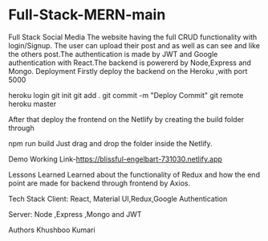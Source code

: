 # Full-Stack-MERN-main
Full Stack Social Media
The website having the full CRUD functionality with login/Signup. The user can upload their post and as well as can see and like the others post.The authentication is made by JWT and Google authentication with React.The backend is powererd by Node,Express and Mongo.
Deployment
Firstly deploy the backend on the Heroku ,with port 5000

heroku login
git init 
git add .
git commit -m "Deploy Commit"
git remote heroku master

After that deploy the frontend on the Netlify by creating the build folder through

  npm run build
Just drag and drop the folder inside the Netlify.

Demo
Working Link-https://blissful-engelbart-731030.netlify.app

Lessons Learned
Learned about the functionality of Redux and how the end point are made for backend through frontend by Axios.

Tech Stack
Client: React, Material UI,Redux,Google Authentication

Server: Node ,Express ,Mongo and JWT

Authors
Khushboo Kumari
